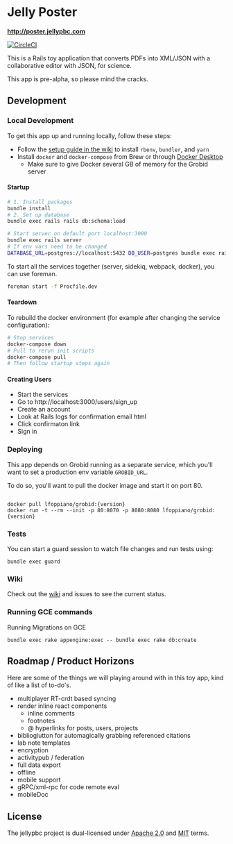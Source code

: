 # Jelly Poster

**http://poster.jellypbc.com**

[![CircleCI](https://circleci.com/gh/jellypbc/poster/tree/master.svg?style=svg)](https://circleci.com/gh/jellypbc/poster/tree/master)

This is a Rails toy application that converts PDFs into XML/JSON with a collaborative editor with JSON, for science.

This app is pre-alpha, so please mind the cracks.

## Development

### Local Development

To get this app up and running locally, follow these steps:

- Follow the [setup guide in the wiki](https://github.com/jellypbc/poster/wiki/Setup) to install `rbenv`, `bundler`, and `yarn`
- Install `docker` and `docker-compose` from Brew or through [Docker Desktop](https://www.docker.com/products/docker-desktop)
  - Make sure to give Docker several GB of memory for the Grobid server

#### Startup

```sh
# 1. Install packages
bundle install
# 2. Set up database
bundle exec rails rails db:schema:load
```

```sh
# Start server on default port localhost:3000
bundle exec rails server
# If env vars need to be changed
DATABASE_URL=postgres://localhost:5432 DB_USER=postgres bundle exec rails server
```

To start all the services together (server, sidekiq, webpack, docker), you can use foreman.

```sh
foreman start -f Procfile.dev
```

#### Teardown

To rebuild the docker environment (for example after changing the service configuration):

```sh
# Stop services
docker-compose down
# Pull to rerun init scripts
docker-compose pull
# Then follow startup steps again
```

#### Creating Users

- Start the services
- Go to http://localhost:3000/users/sign_up
- Create an account
- Look at Rails logs for confirmation email html
- Click confirmaton link
- Sign in

### Deploying

This app depends on Grobid running as a separate service, which you'll want to set a production env variable `GROBID_URL`.

To do so, you'll want to pull the docker image and start it on port 80.

```

docker pull lfoppiano/grobid:{version}
docker run -t --rm --init -p 80:8070 -p 8080:8080 lfoppiano/grobid:{version}

```

### Tests

You can start a guard session to watch file changes and run tests using:

```
bundle exec guard
```

### Wiki

Check out the [wiki](https://github.com/jellypbc/poster/wiki) and issues to see the current status.

### Running GCE commands

Running Migrations on GCE

```shell
bundle exec rake appengine:exec -- bundle exec rake db:create
```

## Roadmap / Product Horizons

Here are some of the things we will playing around with in this toy app, kind of like a list of to-do's.

- multiplayer RT-crdt based syncing
- render inline react components
  - inline comments
  - footnotes
  - @ hyperlinks for posts, users, projects
- biblioglutton for automagically grabbing referenced citations
- lab note templates
- encryption
- activitypub / federation
- full data export
- offline
- mobile support
- gRPC/xml-rpc for code remote eval
- mobileDoc

## License

The jellypbc project is dual-licensed under [Apache 2.0](http://www.apache.org/licenses/LICENSE-2.0) and [MIT](https://opensource.org/licenses/MIT) terms.
